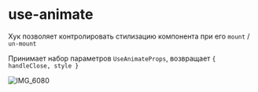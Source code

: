 # use-animate

Хук позволяет контролировать стилизацию компонента при его `mount` / `un-mount`

Принимает набор параметров `UseAnimateProps`, возвращает `{ handleClose, style }`

![IMG_6080](https://user-images.githubusercontent.com/54660879/185755453-66a8b0f7-11c5-445f-a61c-e4002c335bf7.gif)
